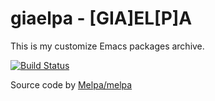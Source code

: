 # giaelpa - [GIA]EL[P]A

This is my customize Emacs packages archive.

[![Build Status](https://github.com/txgvnn/giaelpa/workflows/ci/badge.svg)](https://github.com/txgvnn/giaelpa/actions)

Source code by [Melpa/melpa](https://github.com)
